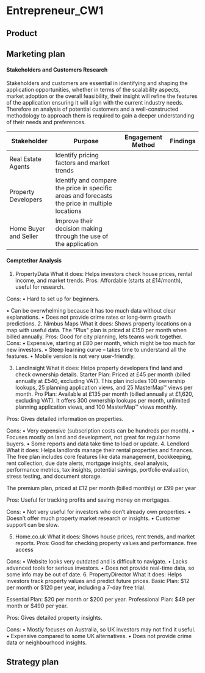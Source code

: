 # Entrepreneur_CW1


## Product 



## Marketing plan  

#### Stakeholders and Customers Research
Stakeholders and customers are essential in identifying and shaping the application opportunities, whether in terms of the scalability aspects, market adoption or the overall feasibility, their insight will refine the features of the application ensuring it will align with the current industry needs. Therefore an analysis of  potential customers and a well-constructed methodology to approach them is required to gain a deeper understanding of their needs and preferences.

| Stakeholder   | Purpose        | Engagement Method | Findings |
| ------------- | ------------- |-------------------|----------|
| Real Estate Agents  | Identify pricing factors and market trends|
| Property Developers  | Identify and compare the price in specific areas and forecasts the price in multiple locations|		
| Home Buyer and Seller | Improve their decision making through the use of the application |

#### Comptetitor Analysis 
1. PropertyData
What it does: Helps investors check house prices, rental income, and market trends.
Pros: Affordable (starts at £14/month), useful for research.

Cons: 
• Hard to set up for beginners.

• Can be overwhelming because it has too much data without clear explanations.
• Does not provide crime rates or long-term growth predictions.
2. Nimbus Maps
What it does: Shows property locations on a map with useful data. The "Plus" plan is priced at £150 per month when billed annually.
Pros: Good for city planning, lets teams work together.
Cons: 
• Expensive, starting at £80 per month, which might be too much for new investors.
• Steep learning curve – takes time to understand all the features.
• Mobile version is not very user-friendly.

3. LandInsight
What it does: Helps property developers find land and check ownership details.
Starter Plan: Priced at £45 per month (billed annually at £540, excluding VAT). This plan includes 100 ownership lookups, 25 planning application views, and 25 MasterMap™ views per month.
Pro Plan: Available at £135 per month (billed annually at £1,620, excluding VAT). It offers 300 ownership lookups per month, unlimited planning application views, and 100 MasterMap™ views monthly.

Pros: Gives detailed information on properties.

Cons: 
• Very expensive (subscription costs can be hundreds per month).
• Focuses mostly on land and development, not great for regular home buyers.
• Some reports and data take time to load or update.
4. Lendlord
What it does: Helps landlords manage their rental properties and finances.
The free plan includes core features like data management, bookkeeping, rent collection, due date alerts, mortgage insights, deal analysis, performance metrics, tax insights, potential savings, portfolio evaluation, stress testing, and document storage. 

The premium plan, priced at £12 per month (billed monthly) or £99 per year

Pros: Useful for tracking profits and saving money on mortgages.

Cons: 
• Not very useful for investors who don’t already own properties.
• Doesn’t offer much property market research or insights.
• Customer support can be slow.


5. Home.co.uk
What it does: Shows house prices, rent trends, and market reports.
Pros: Good for checking property values and performance. free access

Cons: 
• Website looks very outdated and is difficult to navigate.
• Lacks advanced tools for serious investors.
• Does not provide real-time data, so some info may be out of date.
6. PropertyDirector
What it does: Helps investors track property values and predict future prices.
Basic Plan: $12 per month or $120 per year, including a 7-day free trial.

Essential Plan: $20 per month or $200 per year.
Professional Plan: $49 per month or $490 per year.

Pros: Gives detailed property insights.

Cons: 
• Mostly focuses on Australia, so UK investors may not find it useful.
• Expensive compared to some UK alternatives.
• Does not provide crime data or neighbourhood insights.


## Strategy plan 
